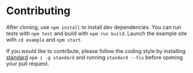 # Contributing

After cloning, use `npm install` to install dev dependencies. You can run tests with `npm test` and build with `npm run build`. Launch the example site with `cd example` and `npm start`.

If you would like to contribute, please follow the coding style by installing [standard](https://github.com/feross/standard) `npm i -g standard` and running `standard --fix` before opening your pull request.
